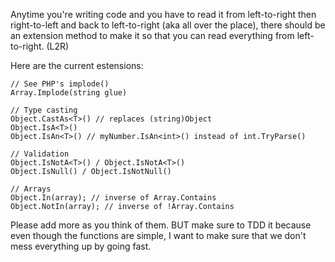 Anytime you're writing code and you have to read it from left-to-right then right-to-left and back to left-to-right (aka all over the place), there should be an extension method to make it so that you can read everything from left-to-right. (L2R)

Here are the current estensions:

    // See PHP's implode()
    Array.Implode(string glue)

    // Type casting
    Object.CastAs<T>() // replaces (string)Object
    Object.IsA<T>()
    Object.IsAn<T>() // myNumber.IsAn<int>() instead of int.TryParse()

    // Validation
    Object.IsNotA<T>() / Object.IsNotA<T>()
    Object.IsNull() / Object.IsNotNull()

    // Arrays
    Object.In(array); // inverse of Array.Contains
    Object.NotIn(array); // inverse of !Array.Contains

Please add more as you think of them. BUT make sure to TDD it because even though the functions are simple, I want to make sure that we don't mess everything up by going fast.